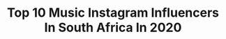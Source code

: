 ---
title: Top 10 Music Instagram Influencers In South Africa In 2020
description: >-
  Find top music Instagram influencers in South Africa in 2020. Most popular hashtags: #tbt #love #capetown #mothercity.
platform: Instagram
profiles:
  - username: "kurtapril_"
    fullname: >-
      Kurt April
    location: "South Africa"
    followers: 5228
    engagement: 1792
    commentsToLikes: 0.142821
    id: ck15tn2kqiwar0i19j2jpm4yj
    verified: false
    hashtags: "#ilovestrettons, #myvans"
  - username: "matthalls_official"
    fullname: >-
      Matt Halls
    location: "South Africa"
    followers: 19160
    engagement: 744
    commentsToLikes: 0.058459
    id: ckap2rq5e015n0i78ryrmv5a9
    verified: false
    hashtags: "#clarity, #comesayhi, #technodj, #flowerseason"
  - username: "nieloefaar"
    fullname: >-
      Nieloefaar Bahadori 🧿
    location: "South Africa"
    followers: 6440
    engagement: 843
    commentsToLikes: 0.081225
    id: ck8wef6z4dyye0j78ip5ry41c
    verified: false
    hashtags: "#song, #grateful, #jessiej, #piano"
  - username: "mas_musiq"
    fullname: >-
      Mas Musiq
    location: "South Africa"
    followers: 38352
    engagement: 574
    commentsToLikes: 0.018566
    id: ck5q5ko8gtca40i11futgat28
    verified: false
    hashtags: "#mambisa, #outnow, #video, #studiotime"
  - username: "pional"
    fullname: >-
      Pional
    location: "South Africa"
    followers: 15984
    engagement: 541
    commentsToLikes: 0.036597
    id: ck13a7o99p1380i19p058agk8
    verified: true
    hashtags: "#lost, #johntalabot, #hiverndiscs, #mexico"
  - username: "alvaro"
    fullname: >-
      ALVARO
    location: "South Africa"
    followers: 87636
    engagement: 104
    commentsToLikes: 0.042998
    id: ck0vvnl8hpx560i19t1u048ur
    verified: true
    hashtags: "#evapora, #capetown, #safari, #africa"
  - username: "pinky_.girl"
    fullname: >-
      Pinkygirl 🇿🇦
    location: "South Africa"
    followers: 246728
    engagement: 342
    commentsToLikes: 0.021692
    id: ck5qdmaufw9zb0i11aqk0gm76
    verified: false
    hashtags: "#friendshipappreciation, #besafe, #covid19, #love"
  - username: "samprasnoel"
    fullname: >-
      Sampras Noel Kaweesi ACCA
    location: "South Africa"
    followers: 26281
    engagement: 337
    commentsToLikes: 0.019634
    id: ckap7dmtojm9g0i78u1kr37lo
    verified: false
    hashtags: "#labourday, #lockdown, #tbt"
  - username: "iamnaakmusiq"
    fullname: >-
      NaakMusiQ 🇿🇦
    location: "South Africa"
    followers: 1620808
    engagement: 99
    commentsToLikes: 0.017705
    id: ck15sx1xxf8h30i19zzrnue72
    verified: true
    hashtags: "#huaweip40pro, #jamesonstayinn, #sovietdenim, #naakmusiqsoviet"
  - username: "mvzzle_sa"
    fullname: >-
      MVZZLE
    location: "South Africa"
    followers: 11371
    engagement: 498
    commentsToLikes: 0.037410
    id: ck5c3y19f09nq0i11er5nld6q
    verified: false
    hashtags: "#mvzzle, #ngishawauvalo, #donaldblacklove, #nevergiveup"
---